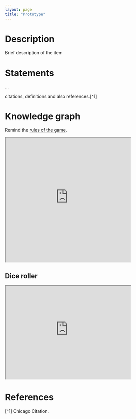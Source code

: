```yaml
---
layout: page
title: "Prototype"
---
```


# Description
Brief description of the item

# Statements

...

citations, definitions and also references.[^1]

# Knowledge graph

Remind the [rules of the game](./game-rules.md).

<iframe src="https://nicholascorniaorpheus.github.io/decastrophizing-failure-through-playfulness/assets/networks/example.html" height="400" width="400" title="Example"></iframe>

## Dice roller

<iframe src="https://nicholascorniaorpheus.github.io/decastrophizing-failure-through-playfulness/assets/roll.html" height="300" width="400" title="Dice Roller"></iframe>

# References

[^1] Chicago Citation.



